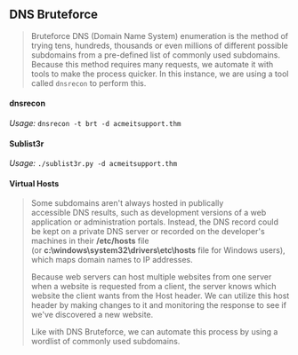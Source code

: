 
## **DNS Bruteforce**
> Bruteforce DNS (Domain Name System) enumeration is the method of trying tens, hundreds, thousands or even millions of different possible subdomains from a pre-defined list of commonly used subdomains. Because this method requires many requests, we automate it with tools to make the process quicker. In this instance, we are using a tool called `dnsrecon` to perform this. 

#### **dnsrecon**

*Usage:*
`dnsrecon -t brt -d acmeitsupport.thm`


#### **Sublist3r**

*Usage:*
`./sublist3r.py -d acmeitsupport.thm`


#### **Virtual Hosts**
> Some subdomains aren't always hosted in publically accessible DNS results, such as development versions of a web application or administration portals. Instead, the DNS record could be kept on a private DNS server or recorded on the developer's machines in their **/etc/hosts** file (or **c:\windows\system32\drivers\etc\hosts** file for Windows users), which maps domain names to IP addresses. 
> 
> Because web servers can host multiple websites from one server when a website is requested from a client, the server knows which website the client wants from the Host header. We can utilize this host header by making changes to it and monitoring the response to see if we've discovered a new website.
> 
> Like with DNS Bruteforce, we can automate this process by using a wordlist of commonly used subdomains.

